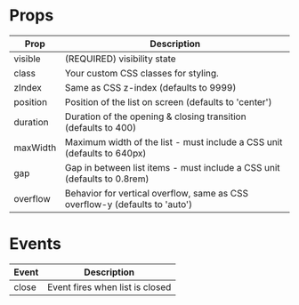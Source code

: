 # <a name="props">Props</a>

| Prop     | Description                                                                 |
| -------- | --------------------------------------------------------------------------- |
| visible  | (REQUIRED) visibility state                                                 |
| class    | Your custom CSS classes for styling.                                        |
| zIndex   | Same as CSS z-index (defaults to 9999)                                      |
| position | Position of the list on screen (defaults to 'center')                       |
| duration | Duration of the opening & closing transition (defaults to 400)              |
| maxWidth | Maximum width of the list - must include a CSS unit (defaults to 640px)     |
| gap      | Gap in between list items - must include a CSS unit (defaults to 0.8rem)    |
| overflow | Behavior for vertical overflow, same as CSS overflow-y (defaults to 'auto') |

# <a name="events">Events</a>

| Event | Description                     |
| ----- | ------------------------------- |
| close | Event fires when list is closed |
